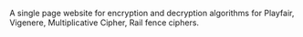 A single page website for encryption and decryption algorithms for Playfair, Vigenere, Multiplicative Cipher, Rail fence ciphers.
